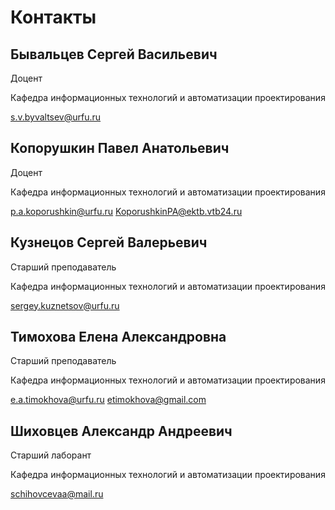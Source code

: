 # Контакты

## Бывальцев Сергей Васильевич

Доцент

Кафедра информационных технологий и автоматизации проектирования

s.v.byvaltsev@urfu.ru

## Копорушкин Павел Анатольевич

Доцент

Кафедра информационных технологий и автоматизации проектирования

p.a.koporushkin@urfu.ru KoporushkinPA@ektb.vtb24.ru

## Кузнецов Сергей Валерьевич

Старший преподаватель

Кафедра информационных технологий и автоматизации проектирования

sergey.kuznetsov@urfu.ru

## Тимохова Елена Александровна

Старший преподаватель

Кафедра информационных технологий и автоматизации проектирования

e.a.timokhova@urfu.ru etimokhova@gmail.com

## Шиховцев Александр Андреевич

Старший лаборант

Кафедра информационных технологий и автоматизации проектирования

schihovcevaa@mail.ru
